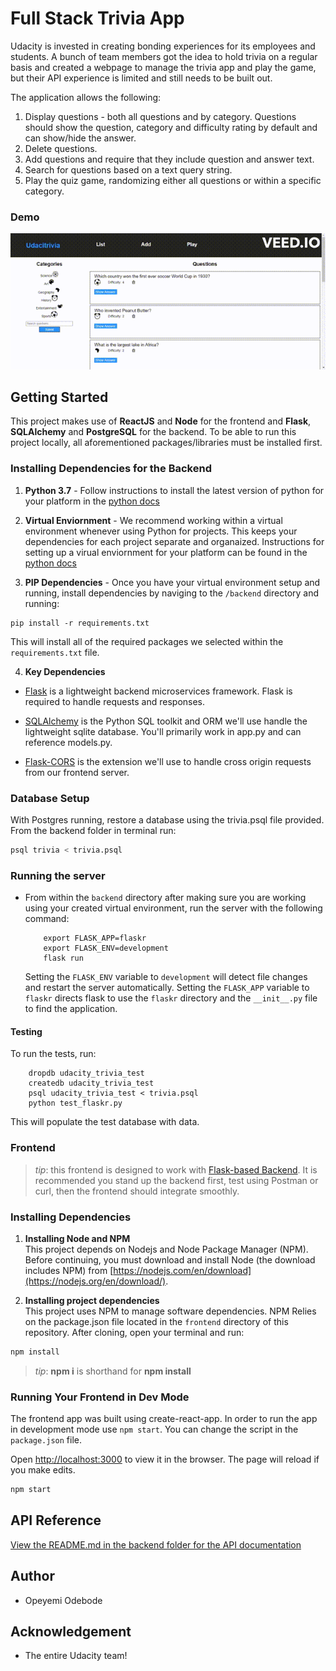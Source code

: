 # Full Stack Trivia App

Udacity is invested in creating bonding experiences for its employees and students. A bunch of team members got the idea to hold trivia on a regular basis and created a webpage to manage the trivia app and play the game, but their API experience is limited and still needs to be built out.

The application allows the following:

1. Display questions - both all questions and by category. Questions should show the question, category and difficulty rating by default and can show/hide the answer.
2. Delete questions.
3. Add questions and require that they include question and answer text.
4. Search for questions based on a text query string.
5. Play the quiz game, randomizing either all questions or within a specific category.

### Demo

![Demo](./demo.gif)


## Getting Started

This project makes use of **ReactJS** and **Node** for the frontend and **Flask**, **SQLAlchemy** and **PostgreSQL** for the backend. To be able to run this project locally, all aforementioned packages/libraries must be installed first.


### Installing Dependencies for the Backend

1. **Python 3.7** - Follow instructions to install the latest version of python for your platform in the [python docs](https://docs.python.org/3/using/unix.html#getting-and-installing-the-latest-version-of-python)


2. **Virtual Enviornment** - We recommend working within a virtual environment whenever using Python for projects. This keeps your dependencies for each project separate and organaized. Instructions for setting up a virual enviornment for your platform can be found in the [python docs](https://packaging.python.org/guides/installing-using-pip-and-virtual-environments/)


3. **PIP Dependencies** - Once you have your virtual environment setup and running, install dependencies by naviging to the `/backend` directory and running:
```
pip install -r requirements.txt
```
This will install all of the required packages we selected within the `requirements.txt` file.

4. **Key Dependencies**
 - [Flask](http://flask.pocoo.org/)  is a lightweight backend microservices framework. Flask is required to handle requests and responses.

 - [SQLAlchemy](https://www.sqlalchemy.org/) is the Python SQL toolkit and ORM we'll use handle the lightweight sqlite database. You'll primarily work in app.py and can reference models.py.

 - [Flask-CORS](https://flask-cors.readthedocs.io/en/latest/#) is the extension we'll use to handle cross origin requests from our frontend server.

### Database Setup
With Postgres running, restore a database using the trivia.psql file provided. From the backend folder in terminal run:
```bash
psql trivia < trivia.psql
```

### Running the server

- From within the `backend` directory after making sure you are working using your created virtual environment, run the server with the following command:
  ```
      export FLASK_APP=flaskr
      export FLASK_ENV=development
      flask run
  ```
  Setting the `FLASK_ENV` variable to `development` will detect file changes and restart the server automatically. Setting the `FLASK_APP` variable to `flaskr` directs flask to use the `flaskr` directory and the `__init__.py` file to find the application.

#### Testing

To run the tests, run:

```
    dropdb udacity_trivia_test
    createdb udacity_trivia_test
    psql udacity_trivia_test < trivia.psql
    python test_flaskr.py
```

This will populate the test database with data.


### Frontend

> _tip_: this frontend is designed to work with [Flask-based Backend](../backend). It is recommended you stand up the backend first, test using Postman or curl, then the frontend should integrate smoothly.

### Installing Dependencies

1. **Installing Node and NPM**<br>
This project depends on Nodejs and Node Package Manager (NPM). Before continuing, you must download and install Node (the download includes NPM) from [https://nodejs.com/en/download](https://nodejs.org/en/download/).

2. **Installing project dependencies**<br>
This project uses NPM to manage software dependencies. NPM Relies on the package.json file located in the `frontend` directory of this repository. After cloning, open your terminal and run:
```bash
npm install
```
>_tip_: **npm i** is shorthand for **npm install**


### Running Your Frontend in Dev Mode

The frontend app was built using create-react-app. In order to run the app in development mode use ```npm start```. You can change the script in the ```package.json``` file.

Open [http://localhost:3000](http://localhost:3000) to view it in the browser. The page will reload if you make edits.<br>

```bash
npm start
```

## API Reference

[View the README.md in the backend folder for the API documentation](./backend/README.md)

## Author

- Opeyemi Odebode

## Acknowledgement

- The entire Udacity team!
